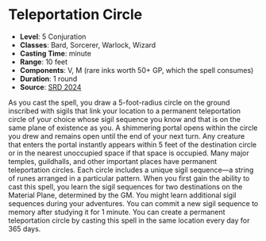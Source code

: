 # Teleportation Circle

- **Level**: 5 Conjuration
- **Classes**: Bard, Sorcerer, Warlock, Wizard
- **Casting Time**: minute
- **Range**: 10 feet
- **Components**: V, M (rare inks worth 50+ GP, which the spell consumes)
- **Duration**: 1 round
- **Source**: [SRD 2024](../../../srds/SRD_2024.pdf)

As you cast the spell, you draw a 5-foot-radius circle on the ground inscribed with sigils that link your location to a permanent teleportation circle of your choice whose sigil sequence you know and that is on the same plane of existence as you. A shimmering portal opens within the circle you drew and remains open until the end of your next turn. Any creature that enters the portal instantly appears within 5 feet of the destination circle or in the nearest unoccupied space if that space is occupied. Many major temples, guildhalls, and other important places have permanent teleportation circles. Each circle includes a unique sigil sequence—a string of runes arranged in a particular pattern. When you first gain the ability to cast this spell, you learn the sigil sequences for two destinations on the Material Plane, determined by the GM. You might learn additional sigil sequences during your adventures. You can commit a new sigil sequence to memory after studying it for 1 minute. You can create a permanent teleportation circle by casting this spell in the same location every day for 365 days.

